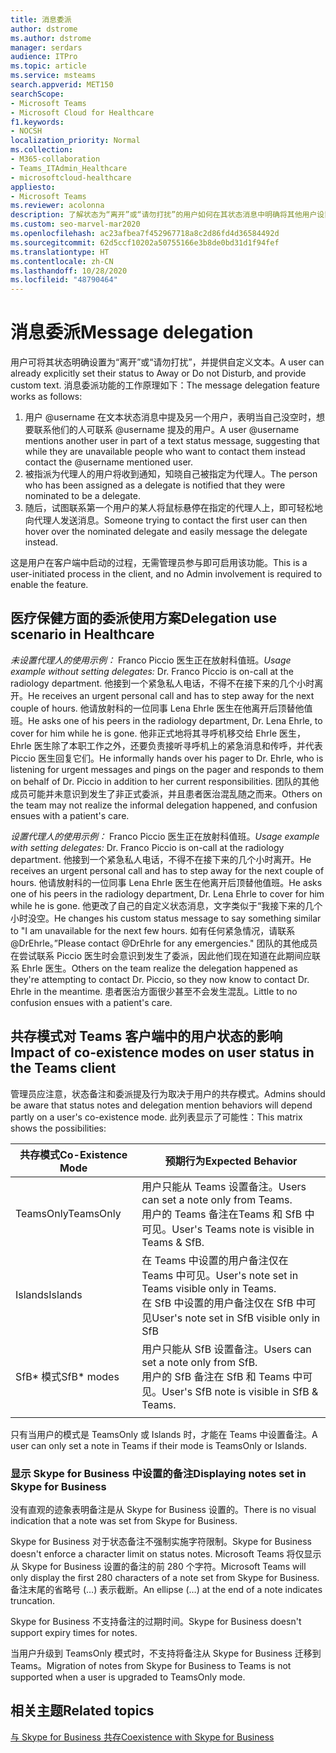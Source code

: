 ```yaml
---
title: 消息委派
author: dstrome
ms.author: dstrome
manager: serdars
audience: ITPro
ms.topic: article
ms.service: msteams
search.appverid: MET150
searchScope:
- Microsoft Teams
- Microsoft Cloud for Healthcare
f1.keywords:
- NOCSH
localization_priority: Normal
ms.collection:
- M365-collaboration
- Teams_ITAdmin_Healthcare
- microsoftcloud-healthcare
appliesto:
- Microsoft Teams
ms.reviewer: acolonna
description: 了解状态为“离开”或“请勿打扰”的用户如何在其状态消息中明确将其他用户设置为代理人。
ms.custom: seo-marvel-mar2020
ms.openlocfilehash: ac23afbea7f452967718a8c2d86fd4d36584492d
ms.sourcegitcommit: 62d5ccf10202a50755166e3b8de0bd31d1f94fef
ms.translationtype: HT
ms.contentlocale: zh-CN
ms.lasthandoff: 10/28/2020
ms.locfileid: "48790464"
---
```

# <a name="message-delegation"></a><span data-ttu-id="c4a34-103">消息委派</span><span class="sxs-lookup"><span data-stu-id="c4a34-103">Message delegation</span></span>

<span data-ttu-id="c4a34-104">用户可将其状态明确设置为“离开”或“请勿打扰”，并提供自定义文本。</span><span class="sxs-lookup"><span data-stu-id="c4a34-104">A user can already explicitly set their status to Away or Do not Disturb, and provide custom text.</span></span> <span data-ttu-id="c4a34-105">消息委派功能的工作原理如下：</span><span class="sxs-lookup"><span data-stu-id="c4a34-105">The message delegation feature works as follows:</span></span>

1. <span data-ttu-id="c4a34-106">用户 @username 在文本状态消息中提及另一个用户，表明当自己没空时，想要联系他们的人可联系 @username 提及的用户。</span><span class="sxs-lookup"><span data-stu-id="c4a34-106">A user @username mentions another user in part of a text status message, suggesting that while they are unavailable people who want to contact them instead contact the @username mentioned user.</span></span>
2. <span data-ttu-id="c4a34-107">被指派为代理人的用户将收到通知，知晓自己被指定为代理人。</span><span class="sxs-lookup"><span data-stu-id="c4a34-107">The person who has been assigned as a delegate is notified that they were nominated to be a delegate.</span></span>
3. <span data-ttu-id="c4a34-108">随后，试图联系第一个用户的某人将鼠标悬停在指定的代理人上，即可轻松地向代理人发送消息。</span><span class="sxs-lookup"><span data-stu-id="c4a34-108">Someone trying to contact the first user can then hover over the nominated delegate and easily message the delegate instead.</span></span>  

<span data-ttu-id="c4a34-109">这是用户在客户端中启动的过程，无需管理员参与即可启用该功能。</span><span class="sxs-lookup"><span data-stu-id="c4a34-109">This is a user-initiated process in the client, and no Admin involvement is required to enable the feature.</span></span> 

## <a name="delegation-use-scenario-in-healthcare"></a><span data-ttu-id="c4a34-110">医疗保健方面的委派使用方案</span><span class="sxs-lookup"><span data-stu-id="c4a34-110">Delegation use scenario in Healthcare</span></span>

<span data-ttu-id="c4a34-111">*未设置代理人的使用示例：* Franco Piccio 医生正在放射科值班。</span><span class="sxs-lookup"><span data-stu-id="c4a34-111">*Usage example without setting delegates:*  Dr. Franco Piccio is on-call at the radiology department.</span></span> <span data-ttu-id="c4a34-112">他接到一个紧急私人电话，不得不在接下来的几个小时离开。</span><span class="sxs-lookup"><span data-stu-id="c4a34-112">He receives an urgent personal call and has to step away for the next couple of hours.</span></span> <span data-ttu-id="c4a34-113">他请放射科的一位同事 Lena Ehrle 医生在他离开后顶替他值班。</span><span class="sxs-lookup"><span data-stu-id="c4a34-113">He asks one of his peers in the radiology department, Dr. Lena Ehrle, to cover for him while he is gone.</span></span> <span data-ttu-id="c4a34-114">他非正式地将其寻呼机移交给 Ehrle 医生，Ehrle 医生除了本职工作之外，还要负责接听寻呼机上的紧急消息和传呼，并代表 Piccio 医生回复它们。</span><span class="sxs-lookup"><span data-stu-id="c4a34-114">He informally hands over his pager to Dr. Ehrle, who is listening for urgent messages and pings on the pager and responds to them on behalf of Dr. Piccio in addition to her current responsibilities.</span></span> <span data-ttu-id="c4a34-115">团队的其他成员可能并未意识到发生了非正式委派，并且患者医治混乱随之而来。</span><span class="sxs-lookup"><span data-stu-id="c4a34-115">Others on the team may not realize the informal delegation happened, and confusion ensues with a patient's care.</span></span>

<span data-ttu-id="c4a34-116">*设置代理人的使用示例：* Franco Piccio 医生正在放射科值班。</span><span class="sxs-lookup"><span data-stu-id="c4a34-116">*Usage example with setting delegates:* Dr. Franco Piccio is on-call at the radiology department.</span></span> <span data-ttu-id="c4a34-117">他接到一个紧急私人电话，不得不在接下来的几个小时离开。</span><span class="sxs-lookup"><span data-stu-id="c4a34-117">He receives an urgent personal call and has to step away for the next couple of hours.</span></span> <span data-ttu-id="c4a34-118">他请放射科的一位同事 Lena Ehrle 医生在他离开后顶替他值班。</span><span class="sxs-lookup"><span data-stu-id="c4a34-118">He asks one of his peers in the radiology department, Dr. Lena Ehrle to cover for him while he is gone.</span></span> <span data-ttu-id="c4a34-119">他更改了自己的自定义状态消息，文字类似于“我接下来的几个小时没空。</span><span class="sxs-lookup"><span data-stu-id="c4a34-119">He changes his custom status message to say something similar to "I am unavailable for the next few hours.</span></span> <span data-ttu-id="c4a34-120">如有任何紧急情况，请联系 @DrEhrle。”</span><span class="sxs-lookup"><span data-stu-id="c4a34-120">Please contact @DrEhrle for any emergencies."</span></span>  <span data-ttu-id="c4a34-121">团队的其他成员在尝试联系 Piccio 医生时会意识到发生了委派，因此他们现在知道在此期间应联系 Ehrle 医生。</span><span class="sxs-lookup"><span data-stu-id="c4a34-121">Others on the team realize the delegation happened as they're attempting to contact Dr. Piccio, so they now know to contact Dr. Ehrle in the meantime.</span></span> <span data-ttu-id="c4a34-122">患者医治方面很少甚至不会发生混乱。</span><span class="sxs-lookup"><span data-stu-id="c4a34-122">Little to no confusion ensues with a patient's care.</span></span>

## <a name="impact-of-co-existence-modes-on-user-status-in-the-teams-client"></a><span data-ttu-id="c4a34-123">共存模式对 Teams 客户端中的用户状态的影响</span><span class="sxs-lookup"><span data-stu-id="c4a34-123">Impact of co-existence modes on user status in the Teams client</span></span>

<span data-ttu-id="c4a34-124">管理员应注意，状态备注和委派提及行为取决于用户的共存模式。</span><span class="sxs-lookup"><span data-stu-id="c4a34-124">Admins should be aware that status notes and delegation mention behaviors will depend partly on a user's co-existence mode.</span></span> <span data-ttu-id="c4a34-125">此列表显示了可能性：</span><span class="sxs-lookup"><span data-stu-id="c4a34-125">This matrix shows the possibilities:</span></span>

|<span data-ttu-id="c4a34-126">共存模式</span><span class="sxs-lookup"><span data-stu-id="c4a34-126">Co-Existence Mode</span></span> | <span data-ttu-id="c4a34-127">预期行为</span><span class="sxs-lookup"><span data-stu-id="c4a34-127">Expected Behavior</span></span>|
|---|---|
|<span data-ttu-id="c4a34-128">TeamsOnly</span><span class="sxs-lookup"><span data-stu-id="c4a34-128">TeamsOnly</span></span> |<span data-ttu-id="c4a34-129">用户只能从 Teams 设置备注。</span><span class="sxs-lookup"><span data-stu-id="c4a34-129">Users can set a note only from Teams.</span></span> <br> <span data-ttu-id="c4a34-130">用户的 Teams 备注在Teams 和 SfB 中可见。</span><span class="sxs-lookup"><span data-stu-id="c4a34-130">User's Teams note is visible in Teams & SfB.</span></span> |
|<span data-ttu-id="c4a34-131">Islands</span><span class="sxs-lookup"><span data-stu-id="c4a34-131">Islands</span></span> | <span data-ttu-id="c4a34-132">在 Teams 中设置的用户备注仅在 Teams 中可见。</span><span class="sxs-lookup"><span data-stu-id="c4a34-132">User's note set in Teams visible only in Teams.</span></span> <br> <span data-ttu-id="c4a34-133">在 SfB 中设置的用户备注仅在 SfB 中可见</span><span class="sxs-lookup"><span data-stu-id="c4a34-133">User's note set in SfB visible only in SfB</span></span> |
|<span data-ttu-id="c4a34-134">SfB\* 模式</span><span class="sxs-lookup"><span data-stu-id="c4a34-134">SfB\* modes</span></span> | <span data-ttu-id="c4a34-135">用户只能从 SfB 设置备注。</span><span class="sxs-lookup"><span data-stu-id="c4a34-135">Users can set a note only from SfB.</span></span> <br> <span data-ttu-id="c4a34-136">用户的 SfB 备注在 SfB 和 Teams 中可见。</span><span class="sxs-lookup"><span data-stu-id="c4a34-136">User's SfB note is visible in SfB & Teams.</span></span>  |
|||

<span data-ttu-id="c4a34-137">只有当用户的模式是 TeamsOnly 或 Islands 时，才能在 Teams 中设置备注。</span><span class="sxs-lookup"><span data-stu-id="c4a34-137">A user can only set a note in Teams if their mode is TeamsOnly or Islands.</span></span>  

### <a name="displaying-notes-set-in-skype-for-business"></a><span data-ttu-id="c4a34-138">显示 Skype for Business 中设置的备注</span><span class="sxs-lookup"><span data-stu-id="c4a34-138">Displaying notes set in Skype for Business</span></span>
  
<span data-ttu-id="c4a34-139">没有直观的迹象表明备注是从 Skype for Business 设置的。</span><span class="sxs-lookup"><span data-stu-id="c4a34-139">There is no visual indication that a note was set from Skype for Business.</span></span>

<span data-ttu-id="c4a34-140">Skype for Business 对于状态备注不强制实施字符限制。</span><span class="sxs-lookup"><span data-stu-id="c4a34-140">Skype for Business doesn't enforce a character limit on status notes.</span></span> <span data-ttu-id="c4a34-141">Microsoft Teams 将仅显示从 Skype for Business 设置的备注的前 280 个字符。</span><span class="sxs-lookup"><span data-stu-id="c4a34-141">Microsoft Teams will only display the first 280 characters of a note set from Skype for Business.</span></span> <span data-ttu-id="c4a34-142">备注末尾的省略号 (…) 表示截断。</span><span class="sxs-lookup"><span data-stu-id="c4a34-142">An ellipse (…) at the end of a note indicates truncation.</span></span>
  
<span data-ttu-id="c4a34-143">Skype for Business 不支持备注的过期时间。</span><span class="sxs-lookup"><span data-stu-id="c4a34-143">Skype for Business doesn't support expiry times for notes.</span></span>

<span data-ttu-id="c4a34-144">当用户升级到 TeamsOnly 模式时，不支持将备注从 Skype for Business 迁移到 Teams。</span><span class="sxs-lookup"><span data-stu-id="c4a34-144">Migration of notes from Skype for Business to Teams is not supported when a user is upgraded to TeamsOnly mode.</span></span>

## <a name="related-topics"></a><span data-ttu-id="c4a34-145">相关主题</span><span class="sxs-lookup"><span data-stu-id="c4a34-145">Related topics</span></span>

[<span data-ttu-id="c4a34-146">与 Skype for Business 共存</span><span class="sxs-lookup"><span data-stu-id="c4a34-146">Coexistence with Skype for Business</span></span>](../../coexistence-chat-calls-presence.md)
